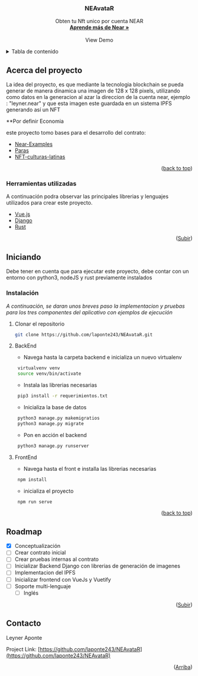 <div id="top"></div>
<div align="center">
  <h3 align="center">NEAvataR</h3>

  <p align="center">
    Obten tu Nft unico por cuenta NEAR
    <br />
    <a href="https://docs.near.org/docs/develop/basics/getting-started"><strong>Aprende más de Near »</strong></a>
    <br />
    <br />
    <a>View Demo</a>
  </p>
</div>



<!-- TABLE OF CONTENTS -->
<details>
  <summary>Tabla de contenido</summary>
  <ol>
    <li>
      <a href="#about-the-project">Acerca del proyecto</a>
      <ul>
        <li><a href="#built-with">Herramientas utilizadas</a></li>
      </ul>
    </li>
    <li>
      <a href="#getting-started">Inicialización</a>
      <ul>
        <li><a href="#installation">Instalación</a></li>
      </ul>
    </li>
    <li><a href="#roadmap">Roadmap</a></li>
    <li><a href="#contact">Contacto</a></li>
  </ol>
</details>



<!-- ABOUT THE PROJECT -->
## Acerca del proyecto

La idea del proyecto, es que mediante la tecnologia blockchain se pueda generar de manera dinamica una imagen de 128 x 128 pixels, utilizando como datos en la generacion al azar la direccion de la cuenta near, ejemplo : "leyner.near" y que esta imagen este guardada en un sistema IPFS generando así un NFT

**Por definir Economia

este proyecto tomo bases para el desarrollo del contrato:
* [Near-Examples](https://github.com/near-examples/NFT/blob/master/nft/src/lib.rs)
* [Paras](https://github.com/ParasHQ/paras-nft-contract)
* [NFT-culturas-latinas](https://github.com/NEAR-Hispano/NFT-culturas-latinas/blob/master/blockchain/rust-contract/contract/src/lib.rs)

<p align="right">(<a href="#top">back to top</a>)</p>

### Herramientas utilizadas

A continuación podra observar las principales librerias y lenguajes utilizados para crear este proyecto.

* [Vue.js](https://vuejs.org/)
* [Django](https://www.djangoproject.com/)
* [Rust](https://www.rust-lang.org/)
<p align="right">(<a href="#top">Subir</a>)</p>

<!-- GETTING STARTED -->
## Iniciando

Debe tener en cuenta que para ejecutar este proyecto, debe contar con un entorno con python3, nodeJS y rust previamente instalados

### Instalación

_A continuación, se daran unos breves paso la implementacion y pruebas para los tres componentes del aplicativo con ejemplos de ejecución_

1. Clonar el repositorio
   ```sh
   git clone https://github.com/laponte243/NEAvataR.git
   ```
2. BackEnd

   * Navega hasta la carpeta backend e inicializa un nuevo virtualenv
   ```sh
    virtualvenv venv
    source venv/bin/activate
   ```
   * Instala las librerias necesarias
   ```sh
    pip3 install -r requerimientos.txt
   ```
   * Inicializa la base de datos
   ```sh
    python3 manage.py makemigratios
    python3 manage.py migrate
   ```
   * Pon en acción el backend
   ```sh
    python3 manage.py runserver
   ```   
3. FrontEnd
   * Navega hasta el front e installa las librerias necesarias
   ```sh
    npm install
   ```
   * inicializa el proyecto
   ```sh
    npm run serve
   ```

<p align="right">(<a href="#top">back to top</a>)</p>


<!-- ROADMAP -->
## Roadmap

- [X] Conceptualización
- [ ] Crear contrato inicial
- [ ] Crear pruebas internas al contrato
- [ ] Inicializar Backend Django con librerias de generación de imagenes
- [ ] Implementacion del IPFS
- [ ] Inicializar frontend con VueJs y Vuetify
- [ ] Soporte multi-lenguaje
    - [ ] Inglés

<p align="right">(<a href="#top">Subir</a>)</p>

<!-- CONTACT -->
## Contacto

Leyner Aponte  

Project Link: [https://github.com/laponte243/NEAvataR](https://github.com/laponte243/NEAvataR)

<p align="right">(<a href="#top">Arriba</a>)</p>